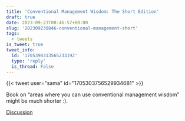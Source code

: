 ```yaml
---
title: 'Conventional Management Wisdom: The Short Edition'
draft: true
date: 2023-09-23T08:46:57+00:00
slug: '202309230846-conventional-management-short'
tags:
  - tweets
is_tweet: true
tweet_info:
  id: '1705398313565233192'
  type: 'reply'
  is_thread: False
---
```




{{< tweet user="sama" id="1705303756529934681" >}}

Book on “areas where you can use conventional management wisdom” might be much shorter :).

[Discussion](https://x.com/sytelus/status/1705398313565233192)
